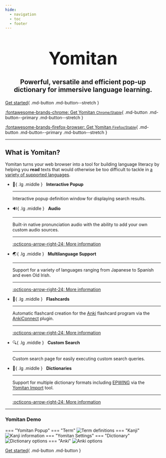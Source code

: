 ```yaml
---
hide:
  - navigation
  - toc
  - footer
---
```


# <p style="text-align: center; margin-bottom: 10px; font-size: 200%">**Yomitan**</p>
## <p style="text-align: center">Powerful, versatile and efficient pop-up dictionary for immersive language learning.</p>

<div class="grid" markdown>

[Get started](getting-started/index.md){ .md-button .md-button--stretch }

[:fontawesome-brands-chrome: Get Yomitan <small>Chrome/Stable</small>](https://chrome.google.com/webstore/detail/yomitan/likgccmbimhjbgkjambclfkhldnlhbnn){ .md-button .md-button--primary .md-button--stretch }

[:fontawesome-brands-firefox-browser: Get Yomitan <small>Firefox/Stable</small>](https://addons.mozilla.org/en-US/firefox/addon/yomitan/){ .md-button .md-button--primary .md-button--stretch }

</div>

---

## What is Yomitan?

Yomitan turns your web browser into a tool for building language literacy by helping you **read** texts that would otherwise be too difficult to tackle in [a variety of supported languages](./docs/supported-languages.md).

<div class="grid cards" markdown>


-   :speech_balloon:{ .lg .middle } &nbsp;
    __Interactive Popup__

    ---

    Interactive popup definition window for displaying search results.


-   :loud_sound:{ .lg .middle } &nbsp;
    __Audio__

    ---

    Built-in native pronunciation audio with the ability to add your own custom audio sources.

    ---

    [:octicons-arrow-right-24: More information](./advanced/audio.md)
    
-   :earth_asia:{ .lg .middle } &nbsp;
    __Multilanguage Support__

    ---

    Support for a variety of languages ranging from Japanese to Spanish and even Old Irish.

    ---

    [:octicons-arrow-right-24: More information](./other/supported-languages.md)

-   :pencil:{ .lg .middle } &nbsp;
    __Flashcards__

    ---

    Automatic flashcard creation for the [Anki](https://apps.ankiweb.net/) flashcard program via the [AnkiConnect](https://foosoft.net/projects/anki-connect) plugin.

    ---

    [:octicons-arrow-right-24: More information](./anki/index.md)

-   :mag:{ .lg .middle } &nbsp;
    __Custom Search__

    ---

    Custom search page for easily executing custom search queries.


-   :book:{ .lg .middle } &nbsp;
    __Dictionaries__

    ---

    Support for multiple dictionary formats including [EPWING](https://ja.wikipedia.org/wiki/EPWING) via the [Yomitan Import](https://github.com/themoeway/yomitan-import) tool.

    ---

    [:octicons-arrow-right-24: More information](./dictionaries/index.md)

</div>

---

### Yomitan Demo

=== "Yomitan Popup"
    === "Term"
        ![Term definitions](assets/ss/terms.png)
    === "Kanji"
        ![Kanji information](assets/ss/kanji.png)
=== "Yomitan Settings"
    === "Dictionary"
        ![Dictionary options](assets/ss/dictionaries.png)
    === "Anki"
        ![Anki options](assets/ss/anki.png)

[Get started](getting-started/index.md){ .md-button .md-button }